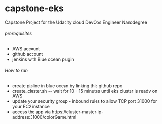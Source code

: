 # capstone-eks
Capstone Project for the Udacity cloud DevOps Engineer Nanodegree

###### prerequisites 
* AWS account
* github account
* jenkins with Blue ocean plugin

###### How to run
* create pipline in blue ocean by linking this github repo
* create_cluster.sh -- wait for 10 - 15 minutes until eks cluster is ready on AWS
* update your security group - inbound rules to allow TCP port 31000 for your EC2 instance
* access the app via https://cluster-master-ip-address:31000/colorGame.html
